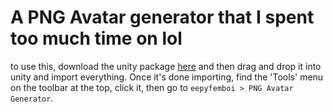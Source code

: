 # A PNG Avatar generator that I spent too much time on lol

to use this, download the unity package [here](https://github.com/eepyfemboi/Helpful-Unity-Assets/raw/main/eepyfemboi/AvatarTools/PNGAvatarGenerator/PNG%20Avatar%20Generator%20v1.0.9.unitypackage) and then drag and drop it into unity and import everything. Once it's done importing, find the 'Tools' menu on the toolbar at the top, click it, then go to `eepyfemboi > PNG Avatar Generator`.
